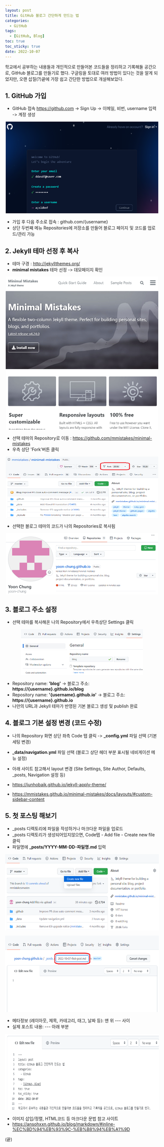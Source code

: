 ```yaml
---
layout: post
title: GitHub 블로그 간단하게 만드는 법
categories:
  - GitHub
tags:
  - [GitHub, Blog]
toc: true
toc_sticky: true
date: 2022-10-07
---
```

학교에서 공부하는 내용들과 개인적으로 만들어본 코드들을 정리하고 기록해둘 공간으로, GitHub 블로그를 만들기로 했다. 
구글링을 토대로 여러 방법이 있다는 것을 알게 되었지만, 오랜 삽질(?)끝에 가장 쉽고 간단한 방법으로 개설해보았다.

## 1. GitHub 가입
- GitHub 접속 https://github.com -> Sign Up -> 이메일, 비번, username 입력 -> 계정 생성

<p align="center"><img src="/assets/images/1.png" width="500" height="300"></p>
     
- 가입 후 다음 주소로 접속 : github.com/{username} 
- 상단 두번째 메뉴 Repositories에 저장소를 만들어 블로그 페이지 및 코드를 업로드/관리 가능

## 2. Jekyll 테마 선정 후 복사
- 테마 구경 : http://jekyllthemes.org/
- **minimal mistakes** 테마 선정 -> 데모페이지 확인

<p align="center"><img src="/assets/images/mm.png" width="500" height="500"></p>

- 선택 테마의 Repository로 이동 : https://github.com/mmistakes/minimal-mistakes
- 우측 상단 'Fork'버튼 클릭

<p align="center"><img src="/assets/images/3.png" width="500" height="200"></p>

- 선택한 블로그 테마의 코드가 나의 Repositories로 복사됨

<p align="center"><img src="/assets/images/4.png" width="500" height="200"></p>

## 3. 블로그 주소 설정
- 선택 테마를 복사해온 나의 Repository에서 우측상단 Settings 클릭

<p align="center"><img src="/assets/images/5.png" width="400" height="150"></p>

- Repository name: **'blog'** -> 블로그 주소: **https://{username}.github.io/blog**
- Repository name: **'{username}.github.io'** -> 블로그 주소: **https://{username}.github.io**
- 나만의 URL과 Jekyll 테마가 반영된 기본 블로그 생성 및 publish 완료

## 4. 블로그 기본 설정 변경 (코드 수정)
- 나의 Repository 화면 상단 좌측 Code 탭 클릭 -> **\_config.yml** 파일 선택 (기본 세팅 변경)
- **\_data/navigation.yml** 파일 선택 (블로그 상단 헤더 부분 표시될 네비게이션 메뉴 설정)

- 아래 사이트 참고해서 layout 변경 (Site Settings, Site Author, Defaults, \_posts, Navigation 설정 등)
- https://junhobaik.github.io/jekyll-apply-theme/
- https://mmistakes.github.io/minimal-mistakes/docs/layouts/#custom-sidebar-content


## 5. 첫 포스팅 해보기
- \_posts 디렉토리에 파일을 작성하거나 마크다운 파일을 업로드
- \_posts 디렉토리가 생성되어있지않으면, Code탭 - Add file - Create new file 클릭
- 파일명에 **\_posts/YYYY-MM-DD-파일명.md** 입력
  
<p align="center"><img src="/assets/images/6.png" width="600" height="250"></p>

<p align="center"><img src="/assets/images/7.png" width="600" height="250"></p>

- 메타정보 (레이아웃, 제목, 카테고리, 태그, 날짜 등): 맨 위 --- 사이
- 실제 포스트 내용: --- 아래 부분

<p align="center"><img src="/assets/images/8.png" width="600" height="250"></p>

- 이미지 삽입/정렬, HTML코드 등 마크다운 문법 참고 사이트
- https://ansohxxn.github.io/blog/markdown/#inline-%EC%BD%94%EB%93%9C-%EB%B8%94%EB%A1%9D

(끝)
